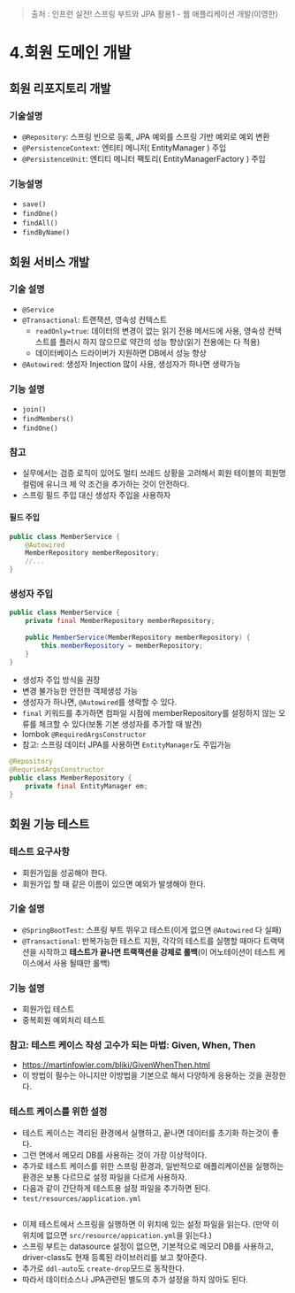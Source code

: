 > 출처 : 인프런  실전! 스프링 부트와 JPA 활용1 - 웹 애플리케이션 개발(이영한)

# 4.회원 도메인 개발
## 회원 리포지토리 개발
### 기술설명
- `@Repository`: 스프링 빈으로 등록, JPA 예외를 스프링 기반 예외로 예외 변환
- `@PersistenceContext`: 엔티티 메니저( EntityManager ) 주입
- `@PersistenceUnit`: 엔티티 메니터 팩토리( EntityManagerFactory ) 주입

### 기능설명
- `save()`
- `findOne()`
- `findAll()`
- `findByName()`

## 회원 서비스 개발
### 기술 설명
- `@Service`
- `@Transactional`: 트랜잭션, 영속성 컨텍스트
  * `readOnly=true`: 데이터의 변경이 없는 읽기 전용 메서드에 사용, 영속성 컨텍스트를 플러시 하지 않으므로 약간의 성능 향상(읽기 전용에는 다 적용)
  * 데이터베이스 드라이버가 지원하면 DB에서 성능 향상
- `@Autowired`: 생성자 Injection 많이 사용, 생성자가 하나면 생략가능

### 기능 설명
- `join()`
- `findMembers()`
- `findOne()`

### 참고
- 실무에서는 검증 로직이 있어도 멀티 쓰레드 상황을 고려해서 회원 테이블의 회원명 컬럼에 유니크 제 약 조건을 추가하는 것이 안전하다.
- 스프링 필드 주입 대신 생성자 주입을 사용하자

#### 필드 주입
```java
public class MemberService {
    @Autowired
    MemberRepository memberRepository;
    //...
}
```

### 생성자 주입
```java
public class MemberService {
    private final MemberRepository memberRepository;
    
    public MemberService(MemberRepository memberRepository) {
        this.memberRepository = memberRepository;
    }
}
```
- 생성자 주입 방식을 권장
- 변경 불가능한 안전한 객체생성 가능
- 생성자가 하나면, `@Autowired`를 생략할 수 있다.
- `final` 키워드를 추가하면 컴파일 시점에 memberRepository를 설정하지 않는 오류를 체크할 수 있다(보통 기본 생성자를 추가할 때 발견)
- lombok `@RequiredArgsConstructor`
- 참고: 스프링 데이터 JPA를 사용하면 `EntityManager`도 주입가능
```java
@Repository
@RequriedArgsConstructor
public class MemberRepository {
    private final EntityManager em;
}
```

## 회원 기능 테스트
### 테스트 요구사항
- 회원가입을 성공해야 한다.
- 회원가입 할 때 같은 이름이 있으면 예외가 발생해야 한다.

### 기술 설명
- `@SpringBootTest`: 스프링 부트 뛰우고 테스트(이게 없으면 `@Autowired` 다 실패)
- `@Transactional`: 반복가능한 테스트 지원, 각각의 테스트를 실행할 때마다 트랙택션을 시작하고 
**테스트가 끝나면 트랙잭션을 강제로 롤백**(이 어노테이션이 테스트 케이스에서 사용 될때만 롤백)

### 기능 설명
- 회원가입 테스트
- 중복회원 예외처리 테스트

### 참고: 테스트 케이스 작성 고수가 되는 마법: Given, When, Then
- https://martinfowler.com/bliki/GivenWhenThen.html
- 이 방법이 필수는 아니지만 이방법을 기본으로 해서 다양하게 응용하는 것을 권장한다.

### 테스트 케이스를 위한 설정
- 테스트 케이스는 격리된 환경에서 실행하고, 끝나면 데이터를 초기화 하는것이 좋다.
- 그런 면에서 메모리 DB를 사용하는 것이 가장 이상적이다.
- 추가로 테스트 케이스를 위한 스프링 환경과, 일반적으로 애플리케이션을 실행하는 환경은 보통 다르므로 설정 파일을 다르게 사용하자.
- 다음과 같이 간단하게 테스트용 설정 파일을 추가하면 된다.
- `test/resources/application.yml`
```yaml

```
- 이제 테스트에서 스프링을 실행하면 이 위치에 있는 설정 파일을 읽는다.
  (만약 이 위치에 없으면 `src/resource/appication.yml`을 읽는다.)
- 스프링 부트는 datasource 설정이 없으면, 기본적으로 메모리 DB를 사용하고, driver-class도 현재 등록된
라이브러리를 보고 찾아준다. 
- 추가로 `ddl-auto`도 `create-drop`모드로 동작한다.
- 따라서 데이터소스나 JPA관련된 별도의 추가 설정을 하지 않아도 된다.
